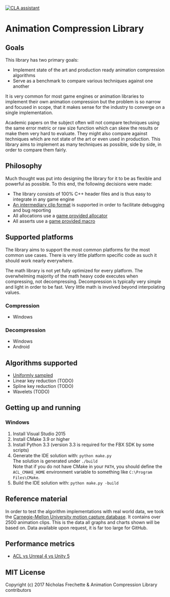 [![CLA assistant](https://cla-assistant.io/readme/badge/nfrechette/acl)](https://cla-assistant.io/nfrechette/acl) 

# Animation Compression Library

## Goals

This library has two primary goals:

*  Implement state of the art and production ready animation compression algorithms
*  Serve as a benchmark to compare various techniques against one another

It is very common for most game engines or animation libraries to implement their own animation compression but the problem
is so narrow and focused in scope, that it makes sense for the industry to converge on a single implementation.

Academic papers on the subject often will not compare techniques using the same error metric or raw size function which can
skew the results or make them very hard to evaluate. They might also compare against techniques which are not state of the
art or even used in production. This library aims to implement as many techniques as possible, side by side, in order
to compare them fairly.

## Philosophy

Much thought was put into designing the library for it to be as flexible and powerful as possible. To this end, the following decisions were made:

*  The library consists of 100% C++ header files and is thus easy to integrate in any game engine
*  [An intermediary clip format](./docs/the_acl_file_format.md) is supported in order to facilitate debugging and bug reporting
*  All allocations use a [game provided allocator](./includes/acl/core/memory.h)
*  All asserts use a [game provided macro](./includes/acl/core/error.h)

## Supported platforms

The library aims to support the most common platforms for the most common use cases. There is very little platform specific code as such it should work nearly everywhere.

The math library is not yet fully optimized for every platform. The overwhelming majority of the math heavy code executes when compressing, not decompressing.
Decompression is typically very simple and light in order to be fast. Very little math is involved beyond interpolating values.

### Compression

*  Windows

### Decompression

*  Windows
*  Android

## Algorithms supported

*  [Uniformly sampled](./docs/algorithm_uniformly_sampled.md)
*  Linear key reduction (TODO)
*  Spline key reduction (TODO)
*  Wavelets (TODO)

## Getting up and running

### Windows

1. Install Visual Studio 2015
2. Install CMake 3.9 or higher
3. Install Python 3.3 (version 3.3 is required for the FBX SDK by some scripts)
4. Generate the IDE solution with: `python make.py`  
   The solution is generated under `./build`  
   Note that if you do not have CMake in your `PATH`, you should define the `ACL_CMAKE_HOME` environment variable to something like `C:\Program Files\CMake`.
5. Build the IDE solution with: `python make.py -build`

## Reference material

In order to test the algorithm implementations with real world data, we took the [Carnegie-Mellon University motion capture database](http://mocap.cs.cmu.edu/). It contains over 2500 animation clips.
This is the data all graphs and charts shown will be based on. Data available upon request, it is far too large for GitHub.

## Performance metrics

*  [ACL vs Unreal 4 vs Unity 5](./docs/acl_vs_ue4_vs_unity.md)

## MIT License

Copyright (c) 2017 Nicholas Frechette & Animation Compression Library contributors
